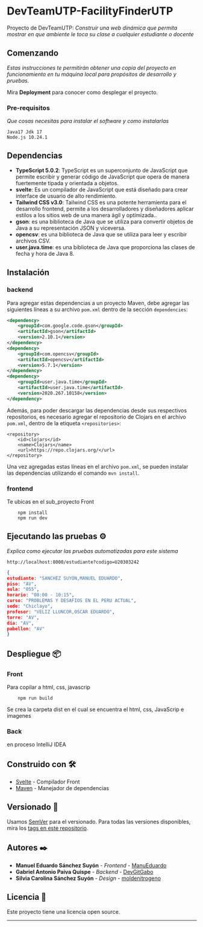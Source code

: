 # DevTeamUTP-FacilityFinderUTP
Proyecto de DevTeamUTP: _Construir una web dinámica que permita mostrar en que ambiente le toca su clase a cualquier estudiante o docente_
## Comenzando 

_Estas instrucciones te permitirán obtener una copia del proyecto en funcionamiento en tu máquina local para propósitos de desarrollo y pruebas._

Mira **Deployment** para conocer como desplegar el proyecto.

### Pre-requisitos 

_Que cosas necesitas para instalar el software y como instalarlas_

```
Java17 Jdk 17
Node.js 10.24.1
```

## Dependencias

- **TypeScript 5.0.2**: TypeScript es un superconjunto de JavaScript que permite escribir y generar código de JavaScript que opera de manera fuertemente tipada y orientada a objetos.
- **svelte**: Es un compilador de JavaScript que está diseñado para crear interface de usuario de alto rendimiento.
- **Tailwind CSS v3.0**: Tailwind CSS es una potente herramienta para el desarrollo frontend, permite a los desarrolladores y diseñadores aplicar estilos a los sitios web de una manera ágil y optimizada..
- **gson**: es una biblioteca de Java que se utiliza para convertir objetos de Java a su representación JSON y viceversa.
- **opencsv**: es una biblioteca de Java que se utiliza para leer y escribir archivos CSV.
- **user.java.time**: es una biblioteca de Java que proporciona las clases de fecha y hora de Java 8.


## Instalación

### backend
Para agregar estas dependencias a un proyecto Maven, debe agregar las siguientes líneas a su archivo `pom.xml` dentro de la sección `dependencies`:

```xml
<dependency>
    <groupId>com.google.code.gson</groupId>
    <artifactId>gson</artifactId>
    <version>2.10.1</version>
</dependency>
<dependency>
    <groupId>com.opencsv</groupId>
    <artifactId>opencsv</artifactId>
    <version>5.7.1</version>
</dependency>
<dependency>
    <groupId>user.java.time</groupId>
    <artifactId>user.java.time</artifactId>
    <version>2020.267.10158</version>
</dependency>
```

Además, para poder descargar las dependencias desde sus respectivos repositorios, es necesario agregar el repositorio de Clojars en el archivo `pom.xml`, dentro de la etiqueta `<repositories>`:

```
<repository>
    <id>clojars</id>
    <name>Clojars</name>
    <url>https://repo.clojars.org/</url>
</repository>
```

Una vez agregadas estas líneas en el archivo `pom.xml`, se pueden instalar las dependencias utilizando el comando `mvn install`.

### frontend
Te ubicas en el sub_proyecto Front
```console
    npm install
    npm run dev
```
## Ejecutando las pruebas ⚙️

_Explica como ejecutar las pruebas automatizadas para este sistema_
```http
http://localhost:8000/estudiante?codigo=U20303242
```
```json
{
estudiante: "SANCHEZ SUYON,MANUEL EDUARDO",
piso: "AV",
aula: "055",
horario: "08:00 - 10:15",
curso: "PROBLEMAS Y DESAFIOS EN EL PERU ACTUAL",
sede: "Chiclayo",
profesor: "VELIZ LLUNCOR,OSCAR EDUARDO",
torre: "AV",
dia: "AV",
pabellon: "AV"
}
```
## Despliegue 📦

### Front
Para copilar a html, css, javascrip
```console
    npm run build
```
Se crea la carpeta dist en el cual se encuentra el html, css, JavaScrip e imagenes

### Back
en proceso
IntelliJ IDEA

## Construido con 🛠️

* [Svelte](https://svelte.dev/) - Compilador Front
* [Maven](https://maven.apache.org/) - Manejador de dependencias

## Versionado 📌

Usamos [SemVer](http://semver.org/) para el versionado. Para todas las versiones disponibles, mira los [tags en este repositorio](https://github.com/tu/proyecto/tags).

## Autores ✒️

* **Manuel Eduardo Sánchez Suyón** - *Frontend* - [ManuEduardo](https://github.com/ManuEduardo)
* **Gabriel Antonio Paiva Quispe** - *Backend* - [DevGitGabo](https://github.com/DevGitGabo)
* **Silvia Carolina Sánchez Suyón** - *Design* - [moldenitrogeno](https://github.com/moldenitrogeno)

## Licencia 📄

Este proyecto tiene una licencia open source.

---

